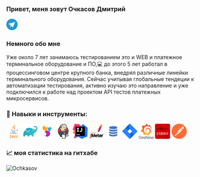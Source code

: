 ### Привет, меня зовут Очкасов Дмитрий 

<a href="https://t.me/Dmitry_Ochkasov">
  <img alt="Telegram" width="30px" src="media/telegram.png" />
</a>


<br />


### Немного обо мне
Уже около 7 лет занимаюсь тестированием это и WEB и платежное терминальное оборудование и ПО,💻 
до этого 5 лет работал в процессинговом центре крупного банка, внедрял различные линейки терминального оборудования. 
Сейчас учитывая глобальные тендеции к автоматизации тестирования, активно изучаю это направление и уже подключился к 
работе над проектом API тестов платежных микросервисов.

### 🔨 Навыки и инструменты:

<code><img height="40" src="media/java.png"></code>
<code><img height="40" src="media/gradle.png"></code>
<code><img height="40" src="media/selenide.png"></code>
<code><img height="40" src="media/jenkins.png"></code>
<code><img height="40" src="media/intellij-idea.png"></code>
<code><img height="40" src="media/jmeter.png"></code>
<code><img height="40" src="media/sql.png"></code>
<code><img height="40" src="media/jira.webp"></code>
<code><img height="40" src="media/Grafana_logo.svg.png"></code>
<code><img height="40" src="media/zabbix.png"></code>
<code><img height="40" src="media/postman.png"></code>

### 📈 моя статистика на гитхабе

<p > <img src="https://github-readme-stats.vercel.app/api?username=OchkasovD&show_icons=true&theme=transparent&rank_icon=percentile" alt="Ochkasov" />

